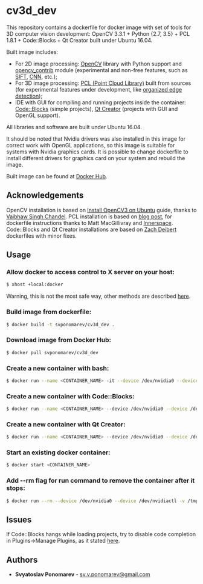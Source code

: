 # cv3d_dev
This repository contains a dockerfile for docker image with set of tools for 3D computer vision development: OpenCV 3.3.1 + Python {2.7, 3.5} + PCL 1.8.1 + Code::Blocks + Qt Creator built under Ubuntu 16.04.

Built image includes:
* For 2D image processing: [OpenCV][1] library with Python support and [opencv_contrib][2] module (experimental and non-free features, such as [SIFT][3], [CNN][4], etc.);
* For 3D image processing: [PCL (Point Cloud Library)][5] built from sources (for experimental features under development, like [organized edge detection][6]);
* IDE with GUI for compiling and running projects inside the container: [Code::Blocks][7] (simple projects), [Qt Creator][8] (projects with GUI and OpenGL support).

All libraries and software are built under Ubuntu 16.04.

It should be noted that Nvidia drivers was also installed in this image for correct work with OpenGL applications, so this image is suitable for systems with Nvidia graphics cards. It is possible to change dockerfile to install different drivers for graphics card on your system and rebuild the image. 

Built image can be found at [Docker Hub][9].

## Acknowledgements
OpenCV installation is based on [Install OpenCV3 on Ubuntu][10] guide, thanks to [Vaibhaw Singh Chandel][11]. PCL installation is based on [blog post][12], for dockerfile instructions thanks to Matt MacGillivray and [Innerspace][13]. Code::Blocks and Qt Creator installations are based on [Zach Deibert][14] dockerfiles with minor fixes.

## Usage
### Allow docker to access control to X server on your host:
```sh
$ xhost +local:docker
```
Warning, this is not the most safe way, other methods are described [here][15].
### Build image from dockerfile:
```sh
$ docker build -t svponomarev/cv3d_dev .
```
### Download image from Docker Hub:
```sh
$ docker pull svponomarev/cv3d_dev
```
### Create a new container with bash:
```sh
$ docker run --name <CONTAINER_NAME> -it --device /dev/nvidia0 --device /dev/nvidiactl -v /tmp:/tmp -v <YOUR_DIRECTORY>:/<DOCKER_DIRECTORY> -e DISPLAY=$DISPLAY svponomarev/cv3d_dev /bin/bash
```
### Create a new container with Code::Blocks:
```sh
$ docker run --name <CONTAINER_NAME> --device /dev/nvidia0 --device /dev/nvidiactl -v /tmp:/tmp -v <YOUR_DIRECTORY>:/<DOCKER_DIRECTORY> -e DISPLAY=$DISPLAY svponomarev/cv3d_dev codeblocks
```
### Create a new container with Qt Creator:
```sh
$ docker run --name <CONTAINER_NAME> --device /dev/nvidia0 --device /dev/nvidiactl -v /tmp:/tmp -v <YOUR_DIRECTORY>:/<DOCKER_DIRECTORY> -e DISPLAY=$DISPLAY svponomarev/cv3d_dev qtcreator
```
### Start an existing docker container:
```sh
$ docker start <CONTAINER_NAME>
```
### Add --rm flag for run command to remove the container after it stops:
```sh
$ docker run --rm --device /dev/nvidia0 --device /dev/nvidiactl -v /tmp:/tmp -v <YOUR_DIRECTORY>:/<DOCKER_DIRECTORY> -e DISPLAY=$DISPLAY svponomarev/cv3d_dev codeblocks
```
## Issues
If Code::Blocks hangs while loading projects, try to disable code completion in Plugins->Manage Plugins, as it stated [here][16].

## Authors

* **Svyatoslav Ponomarev** - sv.v.ponomarev@gmail.com

[1]: https://opencv.org/
[2]: https://github.com/opencv/opencv_contrib
[3]: https://www.pyimagesearch.com/2015/07/16/where-did-sift-and-surf-go-in-opencv-3/
[4]: https://www.pyimagesearch.com/2017/08/21/deep-learning-with-opencv/
[5]: http://pointclouds.org/
[6]: http://www.pointclouds.org/blog/gsoc12/cchoi/index.php
[7]: http://www.codeblocks.org/
[8]: https://www.qt.io/ide/
[9]: https://hub.docker.com/r/svponomarev/cv3d_dev/
[10]: https://www.learnopencv.com/install-opencv3-on-ubuntu/
[11]: http://home.iitk.ac.in/~vaibhaw/
[12]: https://larrylisky.com/2016/11/03/point-cloud-library-on-ubuntu-16-04-lts/
[13]: https://github.com/innerspacehq/docker-pcl
[14]: https://github.com/zachdeibert/docker-images/
[15]: http://wiki.ros.org/docker/Tutorials/GUI
[16]: http://sauravag.com/2016/07/fix-codeblocks-freezing-in-ubuntu/